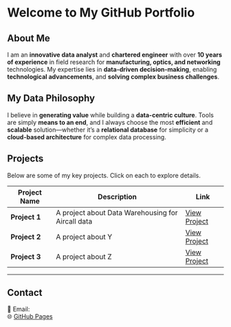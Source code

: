# **Welcome to My GitHub Portfolio**  

## About Me  
I am an **innovative data analyst** and **chartered engineer** with over **10 years of experience** in field research for **manufacturing, optics, and networking** technologies. My expertise lies in **data-driven decision-making**, enabling **technological advancements**, and **solving complex business challenges**.  

## My Data Philosophy  
I believe in **generating value** while building a **data-centric culture**. Tools are simply **means to an end**, and I always choose the most **efficient** and **scalable** solution—whether it’s a **relational database** for simplicity or a **cloud-based architecture** for complex data processing.

## Projects  
Below are some of my key projects. Click on each to explore details.  

| Project Name | Description | Link |
|-------------|------------|------|
| **Project 1** | A project about Data Warehousing for Aircall data | [View Project](projects/project1.html) |
| **Project 2** | A project about Y | [View Project](projects/project2.html) |
| **Project 3** | A project about Z | [View Project](projects/project3.html) |

---

## Contact  
📧 Email:  
🌐 [GitHub Pages](https://your-github-username.github.io)  
